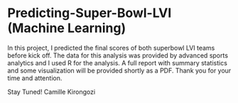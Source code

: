 # Predicting-Super-Bowl-LVI (Machine Learning)


In this project, I predicted the final scores of both superbowl LVI teams before kick off.
The data for this analysis was provided by advanced sports analytics and I used R for the analysis.
A full report with summary statistics and some visualization will be provided shortly as a PDF.
Thank you for your time and attention.

Stay Tuned!
Camille Kirongozi
